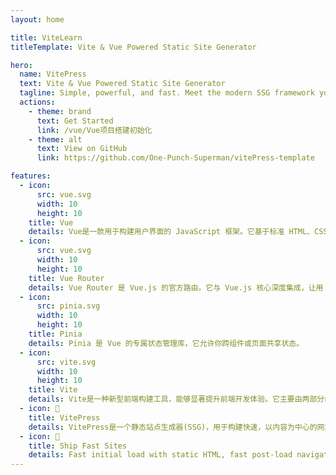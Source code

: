 ```yaml
---
layout: home

title: ViteLearn
titleTemplate: Vite & Vue Powered Static Site Generator

hero:
  name: VitePress
  text: Vite & Vue Powered Static Site Generator
  tagline: Simple, powerful, and fast. Meet the modern SSG framework you've always wanted.
  actions:
    - theme: brand
      text: Get Started
      link: /vue/Vue项目搭建初始化
    - theme: alt
      text: View on GitHub
      link: https://github.com/One-Punch-Superman/vitePress-template

features:
  - icon:
      src: vue.svg
      width: 10
      height: 10
    title: Vue
    details: Vue是一款用于构建用户界面的 JavaScript 框架。它基于标准 HTML、CSS 和 JavaScript 构建，并提供了一套声明式的、组件化的编程模型，帮助你高效地开发用户界面。
  - icon:
      src: vue.svg
      width: 10
      height: 10
    title: Vue Router
    details: Vue Router 是 Vue.js 的官方路由。它与 Vue.js 核心深度集成，让用 Vue.js 构建单页应用变得轻而易举。
  - icon:
      src: pinia.svg
      width: 10
      height: 10
    title: Pinia
    details: Pinia 是 Vue 的专属状态管理库，它允许你跨组件或页面共享状态。
  - icon:
      src: vite.svg
      width: 10
      height: 10
    title: Vite
    details: Vite是一种新型前端构建工具，能够显著提升前端开发体验。它主要由两部分组成：一个开发服务器和一套构建指令。
  - icon: 📝
    title: VitePress
    details: VitePress是一个静态站点生成器(SSG)，用于构建快速，以内容为中心的网站，例如：文档，博客。
  - icon: 🚀
    title: Ship Fast Sites
    details: Fast initial load with static HTML, fast post-load navigation with client-side routing.
---
```

